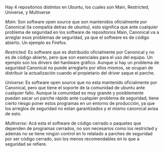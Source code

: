 Hay 4 repositorios distintos en Ubuntu, los cuales son Main, Restricted, Universe, y Multiverse

*Main:* Son software open source que son mantenidos oficialmente por Canonical (la compañía detras de ubuntu), esto significa que ante cualquier problema de seguridad en los software de repositorios Main, Canonical va a arreglar esos problemas de seguridad, ya que el software es de código abierto. Un ejemplo es Firefox.

*Restricted:* Es software que es distribuido oficialmente por Canonical y no es de código abierto, pero que son esenciales para el uso del equipo. Un ejemplo son los drivers del hardware gráfico. Aunque si hay un problema de seguridad Canonical no puede arreglarlo por ellos mismos, se ocupan de distribuir la actualización cuando el propietario del driver saque el parche.

*Universe:* Es software open source que no esta mantenido oficialmente por Canonical, pero que tiene el soporte de la comunidad de ubuntu ante cualquier fallo. Aunque la comunidad es muy grande y posiblemente puedan sacar un parche rápido ante cualquier problema de seguridad, tiene cierto riesgo poner estos programas en un entorno de producción, ya que los arreglos de seguridad no estan garantizados y el mismo canonical avisa de esto.

*Multiverse:* Acá esta el software de código cerrado o paquetes que dependen de programas cerrados, no son necesarios como los restricted y además no se tiene ningún control en lo relatado a parches de seguridad por ser código cerrado, son los menos recomendables en lo que a seguridad se refiere.
